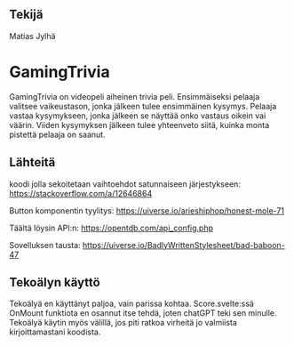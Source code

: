 ## Tekijä

Matias Jylhä

# GamingTrivia

GamingTrivia on videopeli aiheinen trivia peli. Ensimmäiseksi pelaaja valitsee vaikeustason, jonka jälkeen tulee ensimmäinen kysymys. Pelaaja vastaa kysymykseen, jonka jälkeen se näyttää onko vastaus oikein vai väärin. Viiden kysymyksen jälkeen tulee yhteenveto siitä, kuinka monta pistettä pelaaja on saanut.

## Lähteitä

koodi jolla sekoitetaan vaihtoehdot satunnaiseen järjestykseen: https://stackoverflow.com/a/12646864

Button komponentin tyylitys: https://uiverse.io/arieshiphop/honest-mole-71

Täältä löysin API:n: https://opentdb.com/api_config.php

Sovelluksen tausta: https://uiverse.io/BadlyWrittenStylesheet/bad-baboon-47

## Tekoälyn käyttö

Tekoälyä en käyttänyt paljoa, vain parissa kohtaa. Score.svelte:ssä OnMount funktiota en osannut itse tehdä, joten chatGPT teki sen minulle. Tekoälyä käytin myös välillä, jos piti ratkoa virheitä jo valmiista kirjoittamastani koodista.
